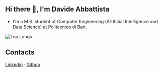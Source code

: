 ## Hi there 👋, I'm Davide Abbattista

* I'm a M.S. student of Computer Engineering (Artificial Intelligence and Data Science) at Politecnico di Bari.

<!--
![Anurag's github stats](https://github-readme-stats.vercel.app/api?username=davide-abbattista&hide=issues,contribs,prs&show_icons=true&theme=dark)
-->

![Top Langs](https://github-readme-stats.vercel.app/api/top-langs/?username=davide-abbattista&theme=dark)

## Contacts

[Linkedin](https://www.linkedin.com/in/davide-abbattista/) · [Github](https://github.com/davide-abbattista)
